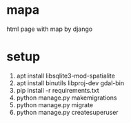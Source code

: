 # mapa
html page with map by django

# setup
  1. apt install libsqlite3-mod-spatialite
  2. apt install binutils libproj-dev gdal-bin
  2. pip install -r requirements.txt
  2. python manage.py makemigrations
  2. python manage.py migrate
  2. python manage.py createsuperuser
  
